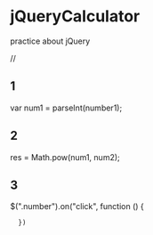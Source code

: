 # jQueryCalculator
  practice about jQuery

//
## 1
var num1 = parseInt(number1);
## 2
res = Math.pow(num1, num2);
## 3
  $(".number").on("click", function () {
       
      })
      
      
